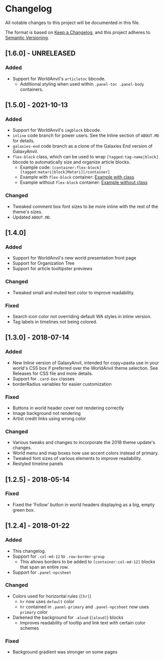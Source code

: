 # Changelog
All notable changes to this project will be documented in this file.

The format is based on [Keep a Changelog](https://keepachangelog.com/en/1.0.0/),
and this project adheres to [Semantic Versioning](https://semver.org/spec/v2.0.0.html).


## [1.6.0] - UNRELEASED
### Added
 - Support for WorldAnvil's `articletoc` bbcode.
   - Additional styling when used within `.panel-toc .panel-body` containers.


## [1.5.0] - 2021-10-13
### Added
 - Support for WorldAnvil's `imgblock` bbcode.
 - `inline` code branch for power users. See the Inline section of `ABOUT.MD` for details.
 - `galaxies-end` code branch as a clone of the Galaxies End version of GalaxyAnvil.
 - `flex-block` class, which can be used to wrap `[tagged:tag-name|block]` bbcode to automatically size and organize article blocks.
    - Example code: `[container:flex-block][tagged:matari|block|Matari][/container]`
    - Example with `flex-block` container: [Example with class](https://i.imgur.com/M6SfDKH.jpeg)
    - Example without `flex-block` container: [Example without class](https://i.imgur.com/zI7vXJI.jpeg)

### Changed
 - Tweaked comment box font sizes to be more inline with the rest of the theme's sizes.
 - Updated `ABOUT.MD`.


## [1.4.0]
### Added
 - Support for WorldAnvil's new world presentation front page
 - Support for Organization Tree
 - Support for article tooltipster previews

### Changed
 - Tweaked small and muted text color to improve readability.

### Fixed
 - Search icon color not overriding default WA styles in inline version.
 - Tag labels in timelines not being colored.

## [1.3.0] - 2018-07-14
### Added
 - New Inline version of GalaxyAnvil, intended for copy+pasta use in your world's CSS box if preferred over the WorldAnvil theme selection. See Releases for CSS file and more details.
 - Support for `.card-box` classes
 - borderRadius variables for easier customization

### Fixed
 - Buttons in world header cover not rendering correctly
 - Image background not rendering
 - Artist credit links using wrong color

### Changed
 - Various tweaks and changes to incorporate the 2018 theme update's changes.
 - World menu and map boxes now use accent colors instead of primary.
 - Tweaked font sizes of various elements to improve readability.
 - Restyled timeline panels

## [1.2.5] - 2018-05-14
### Fixed
 - Fixed the 'Follow' button in world headers displaying as a big, empty green box.

## [1.2.4] - 2018-01-22
### Added
 - This changelog.
 - Support for `.col-md-12` to `.row-border-group`
   - This allows borders to be added to `[container:col-md-12]` blocks that span an entire row.
 - Support for `.panel-npcsheet`

### Changed
 - Colors used for horizontal rules (`[hr]`)
   - `hr` now uses `default` color
   - `hr` contained in `.panel-primary` and `.panel-npcsheet` now uses `primary` color
 - Darkened the background for `.aloud` (`[aloud]`) blocks
   - Improves readability of tooltip and link text with certain color schemes

### Fixed
 - Background gradient was stronger on some pages
